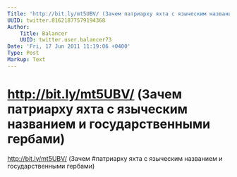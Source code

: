 ```yaml
---
Title: 'http://bit.ly/mt5UBV/ (Зачем патриарху яхта с языческим названием и государственными гербами)'
UUID: twitter.81621877579194368
Author:
    Title: Balancer
    UUID: twitter.user.balancer73
Date: 'Fri, 17 Jun 2011 11:19:06 +0400'
Type: Post
Markup: Text
---
```


# http://bit.ly/mt5UBV/ (Зачем патриарху яхта с языческим названием и государственными гербами)

http://bit.ly/mt5UBV/ (Зачем #патриарху яхта с языческим
названием и государственными гербами)